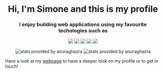 <h1 align="center" >Hi, I'm Simone and this is my profile</h1>
<h3 align="center" >I enjoy building web applications using my favourite techologies such as </h3>

<p align="center" >
  <img src="https://img.shields.io/badge/Java-ED8B00?style=for-the-badge&logo=java&logoColor=white" />
  <img src="https://img.shields.io/badge/Spring-6DB33F?style=for-the-badge&logo=spring&logoColor=white" />
  <img src="https://img.shields.io/badge/MongoDB-4EA94B?style=for-the-badge&logo=mongodb&logoColor=white" />
  <img src="https://img.shields.io/badge/Docker-2CA5E0?style=for-the-badge&logo=docker&logoColor=white" />
  <img src="https://img.shields.io/badge/Visual_Studio_Code-0078D4?style=for-the-badge&logo=visual%20studio%20code&logoColor=white" />
</p>

<!-- <h3 align="center" >I also enjoy building videogames using </h3> -->

<!--<p align="center" >
<!--  <img src="https://img.shields.io/badge/-Unreal%20Engine-313131?style=for-the-badge&logo=unreal-engine&logoColor=white" /> -->
<!--  <img src="https://img.shields.io/badge/blender-%23F5792A.svg?style=for-the-badge&logo=blender&logoColor=white" /> -->
<!--  <img src="https://img.shields.io/badge/Adobe%20Illustrator-FF9A00?style=for-the-badge&logo=adobe%20illustrator&logoColor=white" /> -->
<!--  <img src="https://img.shields.io/badge/Adobe%20Photoshop-31A8FF?style=for-the-badge&logo=Adobe%20Photoshop&logoColor=black" /> -->
<!-- </p> -->

<p align="center" >
  <img src="https://github-readme-streak-stats.herokuapp.com/?user=simone-lungarella&theme=dark" title="stats provided by anuraghazra" />
  <img src="https://github-readme-stats.vercel.app/api?username=simone-lungarella&theme=dark&count_private=true&show_icons=true" title="stats provided by anuraghazra"  />
  <!--- <img src="https://github-readme-stats.vercel.app/api/top-langs/?username=simone-lungarella&layout=compact&theme=dark" title="stats provided by anuraghazra" /> -->
</p>

Have a look at my <a href="https://simone-lungarella.github.io/">webpage</a> to have a deeper look on my profile or to get in touch!
